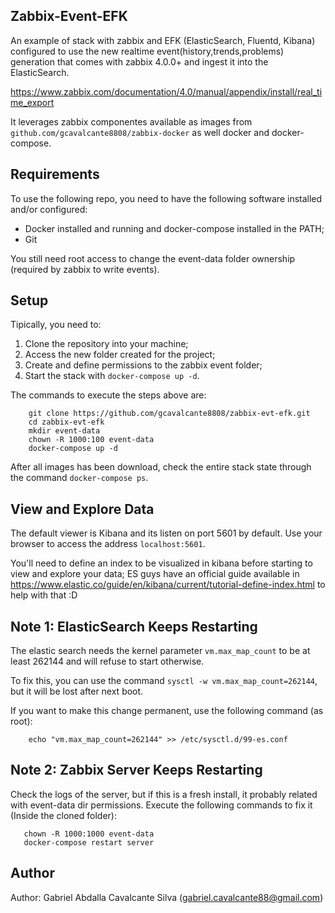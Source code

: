Zabbix-Event-EFK
----------------

An example of stack with zabbix and EFK (ElasticSearch, Fluentd, Kibana) configured to use the new realtime event(history,trends,problems) generation that comes
with zabbix 4.0.0+ and ingest it into the ElasticSearch.

https://www.zabbix.com/documentation/4.0/manual/appendix/install/real_time_export

It leverages zabbix componentes available as images from `github.com/gcavalcante8808/zabbix-docker` as well docker and docker-compose.

Requirements
------------

To use the following repo, you need to have the following software installed and/or configured:

 * Docker installed and running and docker-compose installed in the PATH;
 * Git

You still need root access to change the event-data folder ownership (required by zabbix to write events).

Setup
-----

Tipically, you need to:

1. Clone the repository into your machine;
2. Access the new folder created for the project;
3. Create and define permissions to the zabbix event folder;
4. Start the stack with `docker-compose up -d`.

The commands to execute the steps above are:

```
    git clone https://github.com/gcavalcante8808/zabbix-evt-efk.git
    cd zabbix-evt-efk
    mkdir event-data
    chown -R 1000:100 event-data
    docker-compose up -d
```

After all images has been download, check the entire stack state through the command `docker-compose ps`.

View and Explore Data
---------------------

The default viewer is Kibana and its listen on port 5601 by default. Use your browser to access the address `localhost:5601`.

You'll need to define an index to be visualized in kibana before starting to view and explore your data; ES guys have an official guide available in
https://www.elastic.co/guide/en/kibana/current/tutorial-define-index.html to help with that :D

Note 1: ElasticSearch Keeps Restarting
--------------------------------------

The elastic search needs the kernel parameter `vm.max_map_count` to be at least 262144 and will refuse to start otherwise.

To fix this, you can use the command `sysctl -w vm.max_map_count=262144`, but it will be lost after next boot.

If you want to make this change permanent, use the following command (as root):

```
    echo "vm.max_map_count=262144" >> /etc/sysctl.d/99-es.conf
```

Note 2: Zabbix Server Keeps Restarting
--------------------------------------

Check the logs of the server, but if this is a fresh install, it probably related with event-data dir permissions. Execute the following commands to fix it (Inside the cloned folder):

```
   chown -R 1000:1000 event-data
   docker-compose restart server
```

Author
------

Author: Gabriel Abdalla Cavalcante Silva (gabriel.cavalcante88@gmail.com)